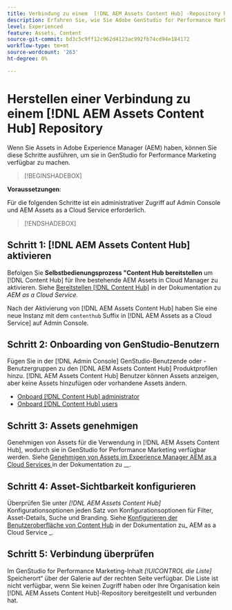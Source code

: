 ```yaml
---
title: Verbindung zu einem  [!DNL AEM Assets Content Hub] -Repository herstellen
description: Erfahren Sie, wie Sie Adobe GenStudio for Performance Marketing mit einem Adobe Experience Manager (AEM)- [!DNL Content Hub]  verbinden und vorhandene genehmigte Inhalte nutzen können.
level: Experienced
feature: Assets, Content
source-git-commit: bd3c5c9ff12c962d4123ac992fb74cd94e184172
workflow-type: tm+mt
source-wordcount: '263'
ht-degree: 0%

---
```


# Herstellen einer Verbindung zu einem [!DNL AEM Assets Content Hub] Repository

Wenn Sie Assets in Adobe Experience Manager (AEM) haben, können Sie diese Schritte ausführen, um sie in GenStudio for Performance Marketing verfügbar zu machen.

>[!BEGINSHADEBOX]

**Voraussetzungen**:

Für die folgenden Schritte ist ein administrativer Zugriff auf Admin Console und AEM Assets as a Cloud Service erforderlich.

>[!ENDSHADEBOX]

## Schritt 1: [!DNL AEM Assets Content Hub] aktivieren

Befolgen Sie **Selbstbedienungsprozess &quot;Content Hub bereitstellen** um [!DNL Content Hub] für Ihre bestehende AEM Assets in Cloud Manager zu aktivieren. Siehe [Bereitstellen [!DNL Content Hub]](https://experienceleague.adobe.com/de/docs/experience-manager-cloud-service/content/assets/content-hub/deploy-content-hub) in der Dokumentation zu _AEM as a Cloud Service_.

Nach der Aktivierung von [!DNL AEM Assets Content Hub] haben Sie eine neue Instanz mit dem `contenthub` Suffix in [!DNL AEM Assets as a Cloud Service] auf Admin Console.

## Schritt 2: Onboarding von GenStudio-Benutzern

Fügen Sie in der [!DNL Admin Console] GenStudio-Benutzende oder -Benutzergruppen zu den [!DNL AEM Assets Content Hub] Produktprofilen hinzu. [!DNL AEM Assets Content Hub] Benutzer können Assets anzeigen, aber keine Assets hinzufügen oder vorhandene Assets ändern.

- [Onboard [!DNL Content Hub] administrator](https://experienceleague.adobe.com/de/docs/experience-manager-cloud-service/content/assets/content-hub/deploy-content-hub#onboard-content-hub-administrator)
- [Onboard [!DNL Content Hub] users](https://experienceleague.adobe.com/de/docs/experience-manager-cloud-service/content/assets/content-hub/deploy-content-hub#onboard-content-hub-users)

## Schritt 3: Assets genehmigen

Genehmigen von Assets für die Verwendung in [!DNL AEM Assets Content Hub], wodurch sie in GenStudio for Performance Marketing verfügbar werden. Siehe [Genehmigen von Assets im Experience Manager AEM as a Cloud Services ](https://experienceleague.adobe.com/de/docs/experience-manager-cloud-service/content/assets/dynamicmedia/dynamic-media-open-apis/approve-assets) in der Dokumentation zu __.

## Schritt 4: Asset-Sichtbarkeit konfigurieren

Überprüfen Sie unter _[!DNL AEM Assets Content Hub]_&#x200B;Konfigurationsoptionen jeden Satz von Konfigurationsoptionen für Filter, Asset-Details, Suche und Branding. Siehe [Konfigurieren der Benutzeroberfläche von Content Hub](https://experienceleague.adobe.com/de/docs/experience-manager-cloud-service/content/assets/content-hub/configure-content-hub-ui-options) in der Dokumentation zu_ AEM as a Cloud Service _.

## Schritt 5: Verbindung überprüfen

Im GenStudio for Performance Marketing-Inhalt _[!UICONTROL die Liste]_ Speicherort“ über der Galerie auf der rechten Seite verfügbar. Die Liste ist nicht verfügbar, wenn Sie keinen Zugriff haben oder Ihre Organisation kein [!DNL AEM Assets Content Hub]-Repository bereitgestellt und verbunden hat.

